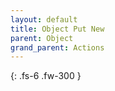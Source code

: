 ```yaml
---
layout: default
title: Object Put New
parent: Object
grand_parent: Actions
---
```

{: .fs-6 .fw-300 }
